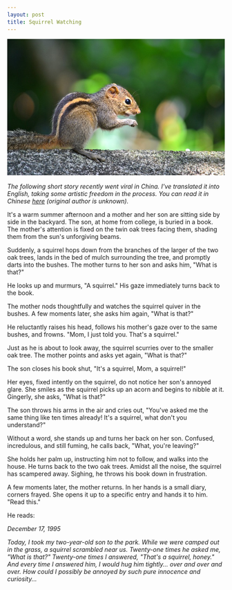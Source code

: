 ```yaml
---
layout: post
title: Squirrel Watching
---
```


![A squirrel perched on a branch](/images/squirrel.jpg)

*The following short story recently went viral in China. I've translated it into English, taking some artistic freedom in the process. You can read it in Chinese [here](http://wx.shenchuang.com/article/2015-08-02/1127589.html) (original author is unknown).*

It's a warm summer afternoon and a mother and her son are sitting side by side in the backyard. The son, at home from college, is buried in a book. The mother's attention is fixed on the twin oak trees facing them, shading them from the sun's unforgiving beams.

Suddenly, a squirrel hops down from the branches of the larger of the two oak trees, lands in the bed of mulch surrounding the tree, and promptly darts into the bushes. The mother turns to her son and asks him, "What is that?"

He looks up and murmurs, "A squirrel." His gaze immediately turns back to the book.

The mother nods thoughtfully and watches the squirrel quiver in the bushes. A few moments later, she asks him again, "What is that?"

He reluctantly raises his head, follows his mother's gaze over to the same bushes, and frowns. "Mom, I just told you. That's a squirrel."

Just as he is about to look away, the squirrel scurries over to the smaller oak tree. The mother points and asks yet again, "What is that?"

The son closes his book shut, "It's a squirrel, Mom, a squirrel!"

Her eyes, fixed intently on the squirrel, do not notice her son's annoyed glare. She smiles as the squirrel picks up an acorn and begins to nibble at it. Gingerly, she asks, "What is that?"

The son throws his arms in the air and cries out, "You've asked me the same thing like ten times already! It's a squirrel, what don't you understand?"

Without a word, she stands up and turns her back on her son. Confused, incredulous, and still fuming, he calls back, "What, you're leaving?"

She holds her palm up, instructing him not to follow, and walks into the house. He turns back to the two oak trees. Amidst all the noise, the squirrel has scampered away. Sighing, he throws his book down in frustration.

A few moments later, the mother returns. In her hands is a small diary, corners frayed. She opens it up to a specific entry and hands it to him. "Read this."

He reads:

*December 17, 1995*

*Today, I took my two-year-old son to the park. While we were camped out in the grass, a squirrel scrambled near us. Twenty-one times he asked me, "What is that?" Twenty-one times I answered, "That's a squirrel, honey." And every time I answered him, I would hug him tightly... over and over and over. How could I possibly be annoyed by such pure innocence and curiosity...*
